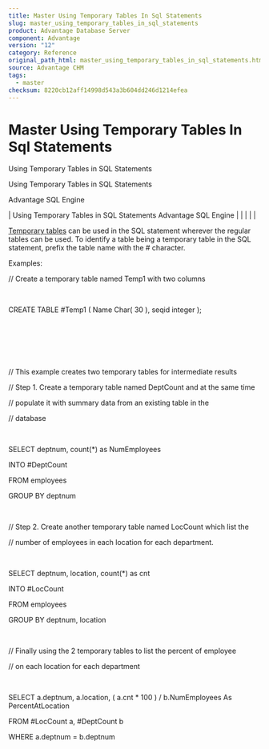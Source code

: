 ```yaml
---
title: Master Using Temporary Tables In Sql Statements
slug: master_using_temporary_tables_in_sql_statements
product: Advantage Database Server
component: Advantage
version: "12"
category: Reference
original_path_html: master_using_temporary_tables_in_sql_statements.htm
source: Advantage CHM
tags:
  - master
checksum: 8220cb12aff14998d543a3b604dd246d1214efea
---
```


# Master Using Temporary Tables In Sql Statements

Using Temporary Tables in SQL Statements

Using Temporary Tables in SQL Statements

Advantage SQL Engine

| Using Temporary Tables in SQL Statements  Advantage SQL Engine |  |  |  |  |

[Temporary tables](master_temporary_tables.md) can be used in the SQL statement wherever the regular tables can be used. To identify a table being a temporary table in the SQL statement, prefix the table name with the # character.

Examples:

// Create a temporary table named Temp1 with two columns

 

CREATE TABLE #Temp1 ( Name Char( 30 ), seqid integer );

 

 

 

// This example creates two temporary tables for intermediate results

// Step 1. Create a temporary table named DeptCount and at the same time

// populate it with summary data from an existing table in the

// database

 

SELECT deptnum, count(\*) as NumEmployees

INTO #DeptCount

FROM employees

GROUP BY deptnum

 

// Step 2. Create another temporary table named LocCount which list the

// number of employees in each location for each department.

 

SELECT deptnum, location, count(\*) as cnt

INTO #LocCount

FROM employees

GROUP BY deptnum, location

 

// Finally using the 2 temporary tables to list the percent of employee

// on each location for each department

 

SELECT a.deptnum, a.location, ( a.cnt \* 100 ) / b.NumEmployees As PercentAtLocation

FROM #LocCount a, #DeptCount b

WHERE a.deptnum = b.deptnum
